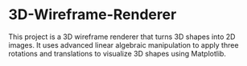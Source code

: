 # 3D-Wireframe-Renderer
This project is a 3D wireframe renderer that turns 3D shapes into 2D images. It uses advanced linear algebraic manipulation to apply three rotations and translations to visualize 3D shapes using Matplotlib.
